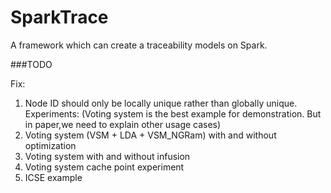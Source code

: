 SparkTrace
===
A framework which can create a traceability models on Spark.


###TODO

Fix:
1. Node ID should only be locally unique rather than globally unique.
Experiments:
(Voting system is the best example for demonstration. But in paper,we need to explain other usage cases)
1. Voting system (VSM + LDA + VSM_NGRam) with and without optimization 
2. Voting system with and without infusion
3. Voting system cache point experiment
3. ICSE example 
